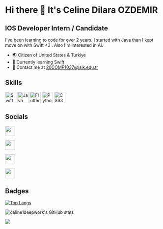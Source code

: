 # Hi there 👋 It's Celine Dilara OZDEMIR

 ## IOS Developer Intern / Candidate
I've been learning to code for over 2 years. I started with Java than I kept move on with Swift <3 . Also I'm interested in AI.
 
* 🌏 Citizen of United States & Turkiye
* 🧠 Currently learning Swift 
* 💬 Contact me at 20COMP1037@isik.edu.tr

## Skills

<p align="left">
 
 <a href="https://developer.apple.com/swift/" target="_blank" rel="noreferrer"><img src="https://raw.githubusercontent.com/danielcranney/readme-generator/main/public/icons/skills/swift-colored.svg" width="36" height="36" alt="Swift" /></a>    <a href="https://dev.java/" target="_blank" rel="noreferrer"><img src="https://raw.githubusercontent.com/danielcranney/readme-generator/main/public/icons/skills/java-colored.svg" width="36" height="36" alt="Java" /></a>    <a href="https://flutter.dev/" target="_blank" rel="noreferrer"><img src="https://raw.githubusercontent.com/danielcranney/readme-generator/main/public/icons/skills/flutter-colored.svg" width="36" height="36" alt="Flutter" /></a>    <a href="https://www.python.org/" target="_blank" rel="noreferrer"><img src="https://raw.githubusercontent.com/danielcranney/readme-generator/main/public/icons/skills/python-colored.svg" width="36" height="36" alt="Python" /></a>    <a href="https://www.w3.org/TR/CSS/#css" target="_blank" rel="noreferrer"><img src="https://raw.githubusercontent.com/danielcranney/readme-generator/main/public/icons/skills/css3-colored.svg" width="36" height="36" alt="CSS3" /></a>
</p>

## Socials

<p align="left"> 
 <a href="discordapp.com/users/746375018396516382" target="_blank" rel="noreferrer"><img src="https://raw.githubusercontent.com/danielcranney/readme-generator/main/public/icons/socials/discord.svg" width="32" height="32" /></a> </p> <p> <a href="https://www.github.com/celine1deepwork" target="_blank" rel="noreferrer"> <img src="https://raw.githubusercontent.com/danielcranney/readme-generator/main/public/icons/socials/github.svg" width="32" height="32" /></a> </p> <p> <a href="https://www.linkedin.com/in/celine-ozdemir-51a996166/" target="_blank" rel="noreferrer"> <img src="https://raw.githubusercontent.com/danielcranney/readme-generator/main/public/icons/socials/linkedin.svg" width="32" height="32" /></a> </p> <p> <a href="https://www.instagram.com/marcelineozd/" target="_blank" rel="noreferrer">  <img src="https://raw.githubusercontent.com/danielcranney/readme-generator/main/public/icons/socials/instagram.svg" width="32" height="32" /></a> </p>


## Badges

[![Top Langs](https://github-readme-stats.vercel.app/api/top-langs/?username=celine1deepwork&theme=radical)](https://github.com/celine1deepwork/github-readme-stats)

![celine1deepwork's GitHub stats](https://github-readme-stats.vercel.app/api?username=celine1deepwork&show_icons=true&theme=radical)

<img src="https://profile-counter.glitch.me/celine1deepwork/count.svg" />

